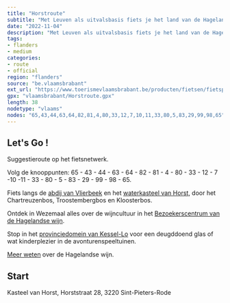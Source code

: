 ```yaml
---
title: "Horstroute"
subtitle: "Met Leuven als uitvalsbasis fiets je het land van de Hagelandse wijnen in. Rij langs het provinciedomein van Kessel-Lo, de abdij van Vlierbeek, het kasteel van Horst, de Wijngaardberg in Wezemaal en de Kesselberg."
date: "2022-11-04"
description: "Met Leuven als uitvalsbasis fiets je het land van de Hagelandse wijnen in. Rij langs het provinciedomein van Kessel-Lo, de abdij van Vlierbeek, het kasteel van Horst, de Wijngaardberg in Wezemaal en de Kesselberg." 
tags:
- flanders
- medium
categories: 
- route
- official
region: "flanders"
source: "be.vlaamsbrabant"
ext_url: "https://www.toerismevlaamsbrabant.be/producten/fietsen/fietsproducten/horstroute/index.html"
gpx: "vlaamsbrabant/Horstroute.gpx"
length: 38
nodetype: "vlaams"
nodes: "65,43,44,63,64,82,81,4,80,33,12,7,10,11,33,80,5,83,29,99,98,65"
---
```


## Let's Go ! 

Suggestieroute op het fietsnetwerk.

Volg de knooppunten: 65 - 43 - 44 - 63 - 64 - 82 - 81 - 4 - 80 - 33 - 12 - 7 -10 -11 - 33 - 80 - 5 - 83 - 29 - 99 - 98 - 65.

Fiets langs de [abdij van Vlierbeek](https://www.toerismevlaamsbrabant.be//producten/fietsen/fietsproducten/horstroute/index.html) en het [waterkasteel van Horst](https://www.toerismevlaamsbrabant.be//producten/fietsen/fietsproducten/horstroute/index.html), door het Chartreuzenbos, Troostembergbos en Kloosterbos.

Ontdek in Wezemaal alles over de wijncultuur in het [Bezoekerscentrum van de Hagelandse wijn](https://www.toerismevlaamsbrabant.be//producten/fietsen/fietsproducten/horstroute/index.html).

Stop in het [provinciedomein van Kessel-Lo](https://www.toerismevlaamsbrabant.be//producten/fietsen/fietsproducten/horstroute/index.html) voor een deugddoend glas of wat kinderplezier in de avonturenspeeltuinen.

[Meer weten](https://www.toerismevlaamsbrabant.be/wijn) over de Hagelandse wijn.



## Start

Kasteel van Horst, Horststraat 28, 3220 Sint-Pieters-Rode
